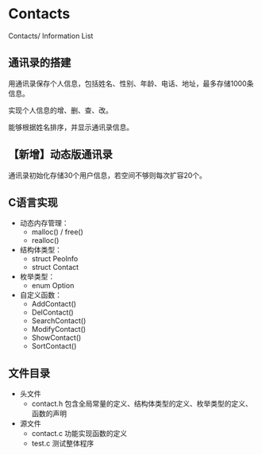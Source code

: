 # Contacts
Contacts/ Information List

## 通讯录的搭建
用通讯录保存个人信息，包括姓名、性别、年龄、电话、地址，最多存储1000条信息。

实现个人信息的增、删、查、改。

能够根据姓名排序，并显示通讯录信息。

## 【新增】动态版通讯录
通讯录初始化存储30个用户信息，若空间不够则每次扩容20个。

## C语言实现
- 动态内存管理：
  - malloc() / free()
  - realloc()
- 结构体类型：
  - struct PeoInfo
  - struct Contact
- 枚举类型：
  - enum Option
- 自定义函数：
  - AddContact()
  - DelContact()
  - SearchContact()
  - ModifyContact()
  - ShowContact()
  - SortContact()

## 文件目录
- 头文件
  - contact.h 包含全局常量的定义、结构体类型的定义、枚举类型的定义、函数的声明
- 源文件 
  - contact.c 功能实现函数的定义
  - test.c 测试整体程序
